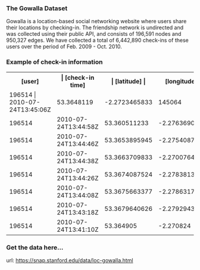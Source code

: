 ### The Gowalla Dataset 
Gowalla is a location-based social networking website where users share their locations by checking-in. The friendship network is undirected and was collected using their public API, and consists of 196,591 nodes and 950,327 edges. We have collected a total of 6,442,890 check-ins of these users over the period of Feb. 2009 - Oct. 2010. 

### Example of check-in information
<table class="tg">
  <tr>
    <th class="tg-yw4l">[user]</th>
    <th class="tg-yw4l">| [check-in time]</th>
    <th class="tg-yw4l">| [latitude] |</th>
    <th class="tg-yw4l">[longitude]|</th>
    <th class="tg-yw4l">[location id]</th>
  </tr>
  <tr>
    <td class="tg-yw4l">196514 | 2010-07-24T13:45:06Z</td>
    <td class="tg-yw4l">53.3648119</td>
    <td class="tg-yw4l">-2.2723465833</td>
    <td class="tg-yw4l">145064</td>
    <td class="tg-yw4l"></td>
  </tr>
  <tr>
    <td class="tg-yw4l">196514</td>
    <td class="tg-yw4l">2010-07-24T13:44:58Z</td>
    <td class="tg-yw4l">53.360511233</td>
    <td class="tg-yw4l">-2.276369017</td>
    <td class="tg-yw4l">1275991</td>
  </tr>
  <tr>
    <td class="tg-yw4l">196514</td>
    <td class="tg-yw4l">2010-07-24T13:44:46Z</td>
    <td class="tg-yw4l">53.3653895945</td>
    <td class="tg-yw4l">-2.2754087046</td>
    <td class="tg-yw4l">376497</td>
  </tr>
  <tr>
    <td class="tg-yw4l">196514</td>
    <td class="tg-yw4l">2010-07-24T13:44:38Z</td>
    <td class="tg-yw4l">53.3663709833</td>
    <td class="tg-yw4l">-2.2700764333</td>
    <td class="tg-yw4l">98503</td>
  </tr>
  <tr>
    <td class="tg-yw4l">196514</td>
    <td class="tg-yw4l">2010-07-24T13:44:26Z</td>
    <td class="tg-yw4l">53.3674087524</td>
    <td class="tg-yw4l">-2.2783813477</td>
    <td class="tg-yw4l">1043431</td>
  </tr>
  <tr>
    <td class="tg-yw4l">196514</td>
    <td class="tg-yw4l">2010-07-24T13:44:08Z</td>
    <td class="tg-yw4l">53.3675663377</td>
    <td class="tg-yw4l">-2.278631763</td>
    <td class="tg-yw4l">881734</td>
  </tr>
  <tr>
    <td class="tg-yw4l">196514</td>
    <td class="tg-yw4l">2010-07-24T13:43:18Z</td>
    <td class="tg-yw4l">53.3679640626</td>
    <td class="tg-yw4l">-2.2792943689</td>
    <td class="tg-yw4l">207763</td>
  </tr>
  <tr>
    <td class="tg-yw4l">196514</td>
    <td class="tg-yw4l">2010-07-24T13:41:10Z</td>
    <td class="tg-yw4l">53.364905</td>
    <td class="tg-yw4l">-2.270824</td>
    <td class="tg-yw4l">1042822</td>
  </tr>
</table>

### Get the data here...
url: https://snap.stanford.edu/data/loc-gowalla.html